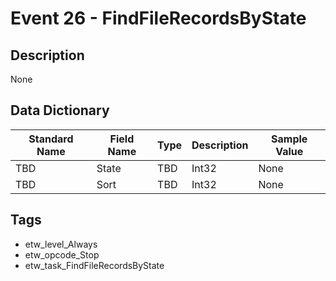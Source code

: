 # Event 26 - FindFileRecordsByState

## Description
None

## Data Dictionary
|Standard Name|Field Name|Type|Description|Sample Value|
|---|---|---|---|---|
|TBD|State|TBD|Int32|None|None|
|TBD|Sort|TBD|Int32|None|None|

## Tags
* etw_level_Always
* etw_opcode_Stop
* etw_task_FindFileRecordsByState